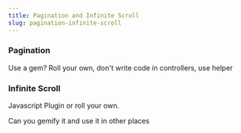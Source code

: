 ```yaml
---
title: Pagination and Infinite Scroll
slug: pagination-infinite-scroll
---
```



### Pagination

Use a gem? Roll your own, don't write code in controllers, use helper


### Infinite Scroll

Javascript Plugin or roll your own. 

Can you gemify it and use it in other places




